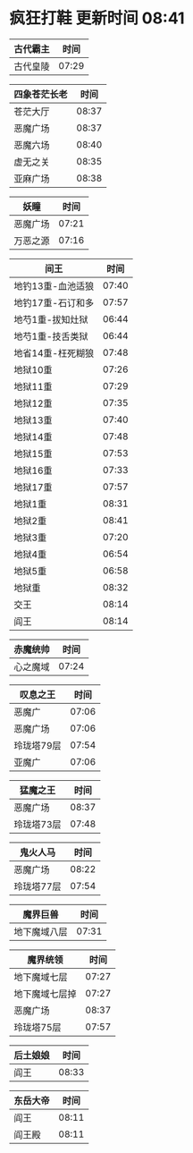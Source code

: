 # 疯狂打鞋 更新时间 08:41

| 古代霸主   | 时间    |
|--------|-------|
| 古代皇陵 | 07:29 |

| 四象苍茫长老   | 时间    |
|--------|-------|
| 苍茫大厅 | 08:37 |
| 恶魔广场 | 08:37 |
| 恶魔六场 | 08:40 |
| 虚无之关 | 08:35 |
| 亚麻广场 | 08:38 |

| 妖瞳   | 时间    |
|--------|-------|
| 恶魔广场 | 07:21 |
| 万恶之源 | 07:16 |

| 间王   | 时间    |
|--------|-------|
| 地钓13重-血池适狼 | 07:40 |
| 地钓17重-石订和多 | 07:57 |
| 地芍1重-拔知灶狱 | 06:44 |
| 地芍1重-技舌类狱 | 06:44 |
| 地省14重-枉死糊狼 | 07:48 |
| 地狱10重 | 07:26 |
| 地狱11重 | 07:29 |
| 地狱12重 | 07:35 |
| 地狱13重 | 07:40 |
| 地狱14重 | 07:48 |
| 地狱15重 | 07:53 |
| 地狱16重 | 07:33 |
| 地狱17重 | 07:57 |
| 地狱1重 | 08:31 |
| 地狱2重 | 08:41 |
| 地狱3重 | 07:20 |
| 地狱4重 | 06:54 |
| 地狱5重 | 06:58 |
| 地狱重 | 08:32 |
| 交王 | 08:14 |
| 阎王 | 08:14 |

| 赤魔统帅   | 时间    |
|--------|-------|
| 心之魔域 | 07:24 |

| 叹息之王   | 时间    |
|--------|-------|
| 恶魔广 | 07:06 |
| 恶魔广场 | 07:06 |
| 玲珑塔79层 | 07:54 |
| 亚魔广 | 07:06 |

| 猛魔之王   | 时间    |
|--------|-------|
| 恶魔广场 | 08:37 |
| 玲珑塔73层 | 07:48 |

| 鬼火人马   | 时间    |
|--------|-------|
| 恶魔广场 | 08:22 |
| 玲珑塔77层 | 07:54 |

| 魔界巨兽   | 时间    |
|--------|-------|
| 地下魔域八层 | 07:31 |

| 魔界统领   | 时间    |
|--------|-------|
| 地下魔域七层 | 07:27 |
| 地下魔域七层掉 | 07:27 |
| 恶魔广场 | 08:37 |
| 玲珑塔75层 | 07:57 |

| 后土娘娘   | 时间    |
|--------|-------|
| 阎王 | 08:33 |

| 东岳大帝   | 时间    |
|--------|-------|
| 阎王 | 08:11 |
| 阎王殿 | 08:11 |
